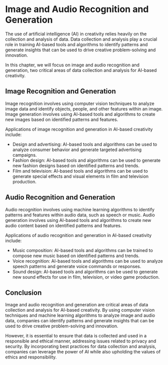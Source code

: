 Image and Audio Recognition and Generation
=======================================================================================

The use of artificial intelligence (AI) in creativity relies heavily on the collection and analysis of data. Data collection and analysis play a crucial role in training AI-based tools and algorithms to identify patterns and generate insights that can be used to drive creative problem-solving and innovation.

In this chapter, we will focus on image and audio recognition and generation, two critical areas of data collection and analysis for AI-based creativity.

Image Recognition and Generation
--------------------------------

Image recognition involves using computer vision techniques to analyze image data and identify objects, people, and other features within an image. Image generation involves using AI-based tools and algorithms to create new images based on identified patterns and features.

Applications of image recognition and generation in AI-based creativity include:

* Design and advertising: AI-based tools and algorithms can be used to analyze consumer behavior and generate targeted advertising campaigns.
* Fashion design: AI-based tools and algorithms can be used to generate new fashion designs based on identified patterns and trends.
* Film and television: AI-based tools and algorithms can be used to generate special effects and visual elements in film and television production.

Audio Recognition and Generation
--------------------------------

Audio recognition involves using machine learning algorithms to identify patterns and features within audio data, such as speech or music. Audio generation involves using AI-based tools and algorithms to create new audio content based on identified patterns and features.

Applications of audio recognition and generation in AI-based creativity include:

* Music composition: AI-based tools and algorithms can be trained to compose new music based on identified patterns and trends.
* Voice recognition: AI-based tools and algorithms can be used to analyze speech patterns and generate voice commands or responses.
* Sound design: AI-based tools and algorithms can be used to generate new sound effects for use in film, television, or video game production.

Conclusion
----------

Image and audio recognition and generation are critical areas of data collection and analysis for AI-based creativity. By using computer vision techniques and machine learning algorithms to analyze image and audio data, companies can identify patterns and generate insights that can be used to drive creative problem-solving and innovation.

However, it is essential to ensure that data is collected and used in a responsible and ethical manner, addressing issues related to privacy and security. By incorporating best practices for data collection and analysis, companies can leverage the power of AI while also upholding the values of ethics and responsibility.
